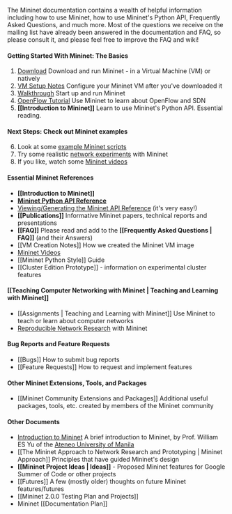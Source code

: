 The Mininet documentation contains a wealth of helpful information including how to use Mininet, how to use Mininet's Python API, Frequently Asked Questions, and much more. Most of the questions we receive on the mailing list have already been answered in the documentation and FAQ, so please consult it, and please feel free to improve the FAQ and wiki!

#### Getting Started With Mininet: The Basics
1. [Download](http://mininet.github.com/download) Download and run Mininet - in a Virtual Machine (VM) or natively
2. [VM Setup Notes](http://mininet.github.com/vm-setup-notes) Configure your Mininet VM after you've downloaded it
3. [Walkthrough](http://mininet.github.com/walkthrough) Start up and run Mininet
4. [OpenFlow Tutorial](https://github.com/mininet/openflow-tutorial/wiki) Use Mininet to learn about OpenFlow and SDN
5. **[[Introduction to Mininet]]** Learn to use Mininet's Python API. Essential reading.

#### Next Steps: Check out Mininet examples
6. Look at some [example Mininet scripts](https://github.com/mininet/mininet/tree/master/examples)
7. Try some realistic [network experiments](http://reproducingnetworkresearch.wordpress.com) with Mininet
8. If you like, watch some [Mininet videos](Videos)

#### Essential Mininet References
* **[[Introduction to Mininet]]**
* **[Mininet Python API Reference](http://mininet.github.com/api/hierarchy.html)**
* [Viewing/Generating the Mininet API Reference](Mininet-API-Documentation) (it's very easy!)
* **[[Publications]]** Informative Mininet papers, technical reports and presentations
* **[[FAQ]]** Please read and add to the **[[Frequently Asked Questions | FAQ]]** (and their Answers)
* [[VM Creation Notes]] How we created the Mininet VM image
* [Mininet Videos](Videos)
* [[Mininet Python Style]] Guide
* [[Cluster Edition Prototype]] - information on experimental cluster features

#### [[Teaching Computer Networking with Mininet | Teaching and Learning with Mininet]]
* [[Assignments | Teaching and Learning with Mininet]] Use Mininet to teach or learn about computer networks
* [Reproducible Network Research](http://reproducingnetworkresearch.wordpress.com) with Mininet

#### Bug Reports and Feature Requests
* [[Bugs]] How to submit bug reports
* [[Feature Requests]] How to request and implement features

#### Other Mininet Extensions, Tools, and Packages
* [[Mininet Community Extensions and Packages]] Additional useful packages, tools, etc. created by members of the Mininet community

#### Other Documents

* [Introduction to Mininet](http://cng.ateneo.edu/cng/wyu/classes/cs154/cs154-mn-intro.pdf) A brief introduction to Mininet, by Prof. William ES Yu of the [Ateneo University of Manila](http://ateneo.edu)
* [[The Mininet Approach to Network Research and Prototyping | Mininet Approach]] Principles that have guided Mininet's design
* **[[Mininet Project Ideas | Ideas]]** - Proposed Mininet features for Google Summer of Code or other projects
* [[Futures]] A few (mostly older) thoughts on future Mininet features/futures
* [[Mininet 2.0.0 Testing Plan and Projects]]
* Mininet [[Documentation Plan]]

<!-- comment this out since it's obsolete
* [Release Plan](Release-Plan) Planning and task lists for Mininet releases
-->